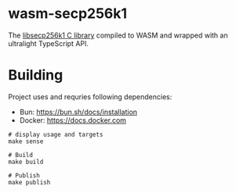# wasm-secp256k1

The [libsecp256k1 C library](https://github.com/bitcoin-core/secp256k1) compiled to WASM and wrapped with an ultralight TypeScript API.

# Building
Project uses and requries following dependencies:
- Bun: https://bun.sh/docs/installation
- Docker: https://docs.docker.com

```
# display usage and targets
make sense

# Build
make build

# Publish
make publish
```
